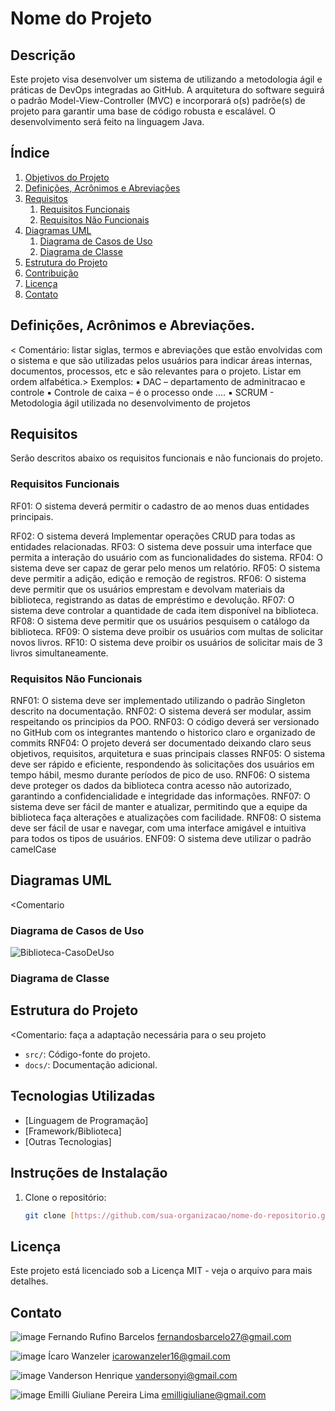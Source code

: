 # Nome do Projeto

## Descrição

Este projeto visa desenvolver um sistema de <descrever> utilizando a metodologia ágil e práticas de DevOps integradas ao GitHub. A arquitetura do software seguirá o padrão Model-View-Controller (MVC) e incorporará o(s) padrõe(s) de projeto  <descrever> para garantir uma base de código robusta e escalável. O desenvolvimento será feito na linguagem Java.

## Índice

1. [Objetivos do Projeto](#objetivo)
2. [Definições, Acrônimos e Abreviações](#definição)
3. [Requisitos](#requisitos)
   1. [Requisitos Funcionais](#rf)
   2. [Requisitos Não Funcionais](#rnf)
4. [Diagramas UML](#uml)
   1. [Diagrama de Casos de Uso](#uc)
   2. [Diagrama de Classe](#classe)
5. [Estrutura do Projeto](#estrutura)
6. [Contribuição](#contribuição)
7. [Licença](#licença)
8. [Contato](#contato)

## Definições, Acrônimos e Abreviações.
< Comentário: listar siglas, termos e abreviações que estão envolvidas com o
sistema e que são utilizadas pelos usuários para indicar áreas internas, documentos,
processos, etc e são relevantes para o projeto. Listar em ordem alfabética.>
Exemplos:
▪ DAC – departamento de adminitracao e controle
▪ Controle de caixa – é o processo onde ....
▪ SCRUM - Metodologia ágil utilizada no desenvolvimento de projetos

## Requisitos
Serão descritos abaixo os requisitos funcionais e não funcionais do projeto.

   ### Requisitos Funcionais
   RF01: O sistema deverá permitir o cadastro de ao menos duas entidades principais.
   
   RF02: O sistema deverá Implementar operações CRUD para todas as entidades relacionadas.
   RF03: O sistema deve possuir uma interface que permita a interação do usuário com as funcionalidades do sistema.
   RF04: O sistema deve ser capaz de gerar pelo menos um relatório.
   RF05: O sistema deve permitir a adição, edição e remoção de registros.
   RF06: O sistema deve permitir que os usuários emprestam e devolvam materiais da biblioteca, registrando as datas de empréstimo e devolução.
   RF07: O sistema deve controlar a quantidade de cada item disponível na biblioteca.
   RF08: O sistema deve permitir que os usuários pesquisem o catálogo da biblioteca.
   RF09: O sistema deve proibir os usuários com multas de solicitar novos livros.
   RF10: O sistema deve proibir os usuários de solicitar mais de 3 livros simultaneamente.

   ### Requisitos Não Funcionais
   RNF01: O sistema deve ser implementado utilizando o padrão Singleton descrito na documentação.
   RNF02: O sistema deverá ser modular, assim respeitando os principios da POO.
   RNF03: O código deverá ser versionado no GitHub com os integrantes mantendo o historico claro e organizado de commits
   RNF04: O projeto deverá ser documentado deixando claro seus objetivos, requisitos, arquitetura e suas principais classes
   RNF05: O sistema deve ser rápido e eficiente, respondendo às solicitações dos usuários em tempo hábil, mesmo durante períodos de pico de uso.
   RNF06: O sistema deve proteger os dados da biblioteca contra acesso não autorizado, garantindo a confidencialidade e integridade das informações.
   RNF07: O sistema deve ser fácil de manter e atualizar, permitindo que a equipe da biblioteca faça alterações e atualizações com facilidade.
   RNF08: O sistema deve ser fácil de usar e navegar, com uma interface amigável e intuitiva para todos os tipos de usuários.
   ENF09: O sistema deve utilizar o padrão camelCase
   

## Diagramas UML
   <Comentario
   
   ### Diagrama de Casos de Uso
    
   ![Biblioteca-CasoDeUso](https://github.com/user-attachments/assets/095d6ec2-08e6-4b1f-88b3-be4d121680b3)

   ### Diagrama de Classe

## Estrutura do Projeto 
<Comentario: faça a adaptação necessária para o seu projeto
- `src/`: Código-fonte do projeto.
- `docs/`: Documentação adicional.

## Tecnologias Utilizadas
- [Linguagem de Programação]
- [Framework/Biblioteca]
- [Outras Tecnologias]

## Instruções de Instalação
1. Clone o repositório:
   ```sh
   git clone [https://github.com/sua-organizacao/nome-do-repositorio.git](https://github.com/F-I-V-E-Project/core-project)
## Licença
Este projeto está licenciado sob a Licença MIT - veja o arquivo <LICENSE> para mais detalhes.
## Contato
![image](https://github.com/user-attachments/assets/c6e1bce0-c7ee-4796-898d-8c9f04f52e00)
Fernando Rufino Barcelos
fernandosbarcelo27@gmail.com

![image](https://github.com/user-attachments/assets/f7f91ef3-07b8-4431-9868-354794418590)
Ícaro Wanzeler
icarowanzeler16@gmail.com

![image](https://github.com/user-attachments/assets/a5e07dce-9f63-48e9-b8ba-f4ad96ed486c)
Vanderson Henrique
vandersonyi@gmail.com

![image](https://github.com/user-attachments/assets/364c3812-45b2-4665-9a0a-b67324a6bf4e)
Emilli Giuliane Pereira Lima
emilligiuliane@gmail.com
